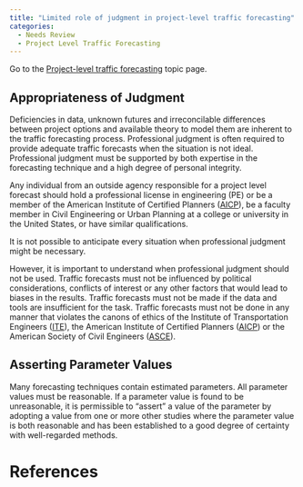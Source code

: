```yaml
---
title: "Limited role of judgment in project-level traffic forecasting"
categories:
  - Needs Review
  - Project Level Traffic Forecasting
---
```


Go to the [Project-level traffic forecasting](Project_level_traffic_forecasting) topic page.

Appropriateness of Judgment
---------------------------

Deficiencies in data, unknown futures and irreconcilable differences between project options and available theory to model them are inherent to the traffic forecasting process. Professional judgment is often required to provide adequate traffic forecasts when the situation is not ideal. Professional judgment must be supported by both expertise in the forecasting technique and a high degree of personal integrity.

Any individual from an outside agency responsible for a project level forecast should hold a professional license in engineering (PE) or be a member of the American Institute of Certified Planners ([AICP](https://www.planning.org/aicp)), be a faculty member in Civil Engineering or Urban Planning at a college or university in the United States, or have similar qualifications.

It is not possible to anticipate every situation when professional judgment might be necessary.

However, it is important to understand when professional judgment should not be used. Traffic forecasts must not be influenced by political considerations, conflicts of interest or any other factors that would lead to biases in the results. Traffic forecasts must not be made if the data and tools are insufficient for the task. Traffic forecasts must not be done in any manner that violates the canons of ethics of the Institute of Transportation Engineers ([ITE](http://www.ite.org)), the American Institute of Certified Planners ([AICP](https://www.planning.org/aicp)) or the American Society of Civil Engineers ([ASCE](http://www.asce.org)).

Asserting Parameter Values
--------------------------

Many forecasting techniques contain estimated parameters. All parameter values must be reasonable. If a parameter value is found to be unreasonable, it is permissible to “assert” a value of the parameter by adopting a value from one or more other studies where the parameter value is both reasonable and has been established to a good degree of certainty with well-regarded methods.

References
==========

